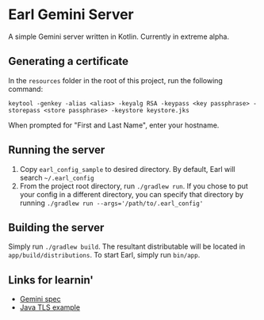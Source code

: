 # Earl Gemini Server

A simple Gemini server written in Kotlin. Currently in extreme alpha.

## Generating a certificate
In the `resources` folder in the root of this project, run the following command:
```
keytool -genkey -alias <alias> -keyalg RSA -keypass <key passphrase> -storepass <store passphrase> -keystore keystore.jks
```
When prompted for "First and Last Name", enter your hostname.

## Running the server

1. Copy `earl_config_sample` to desired directory. By default, Earl will search `~/.earl_config`
2. From the project root directory, run `./gradlew run`. If you chose to put your config in a different directory, you can specify that directory by running `./gradlew run --args='/path/to/.earl_config'`

## Building the server

Simply run `./gradlew build`. The resultant distributable will be located in `app/build/distributions`. To start Earl, simply run `bin/app`.

## Links for learnin'

- [Gemini spec](https://gemini.circumlunar.space/docs/specification.html)
- [Java TLS example](https://docs.oracle.com/javase/10/security/sample-code-illustrating-secure-socket-connection-client-and-server.htm#GUID-3561ED02-174C-4E65-8BB1-5995E9B7282C__CLASSFILESERVER.JAVA-3314B74B)
